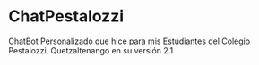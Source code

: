 # ChatPestalozzi
ChatBot Personalizado que hice para mis Estudiantes del Colegio Pestalozzi, Quetzaltenango en su versión 2.1
